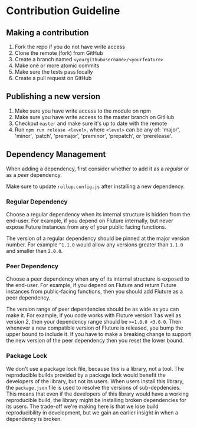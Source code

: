 # Contribution Guideline

## Making a contribution

1. Fork the repo if you do not have write access
1. Clone the remote (fork) from GitHub
1. Create a branch named `<yourgithubusername>/<yourfeature>`
1. Make one or more atomic commits
1. Make sure the tests pass locally
1. Create a pull request on GitHub

## Publishing a new version

1. Make sure you have write access to the module on npm
1. Make sure you have write access to the master branch on GitHub
1. Checkout `master` and make sure it's up to date with the remote
1. Run `npm run release <level>`, where `<level>` can be any of: 'major',
   'minor', 'patch', 'premajor', 'preminor', 'prepatch', or 'prerelease'.

## Dependency Management

When adding a dependency, first consider whether to add it as
a *regular* or as a *peer* dependency.

Make sure to update `rollup.config.js` after installing a new dependency.

### Regular Dependency

Choose a regular dependency when its internal structure is hidden from the
end-user. For example, if you depend on Fluture internally, but never expose
Future instances from any of your public facing functions.

The version of a regular dependency should be pinned at the major version
number. For example `^1.1.0` would allow any versions greater than `1.1.0` and
smaller than `2.0.0`.

### Peer Dependency

Choose a peer dependency when any of its internal structure is exposed to the
end-user. For example, if you depend on Fluture and return Future instances
from public-facing functions, then you should add Fluture as a peer dependency.

The version range of peer dependencies should be as wide as you can make it.
For example, if you code works with Fluture version 1 as well as version 2, then
your dependency range should be `>=1.0.0 <3.0.0`. Then whenever a new compatible
version of Fluture is released, you bump the upper bound to include it. If you
have to make a breaking change to support the new version of the peer dependency
then you reset the lower bound.

### Package Lock

We don't use a package lock file, because this is a library, not a tool. The
reproducible builds provided by a package lock would benefit the developers of
the library, but not its users. When users install this library, the
`package.json` file is used to resolve the versions of sub-depdencies. This
means that even if the developers of this library would have a working
reproducible build, the library might be installing broken dependencies for its
users. The trade-off we're making here is that we lose build reproducibility in
development, but we gain an earlier insight in when a dependency is broken.
